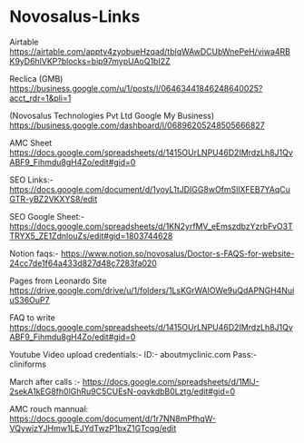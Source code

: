 # Novosalus-Links

Airtable
https://airtable.com/apptv4zyobueHzqad/tblqWAwDCUbWnePeH/viwa4RBK9yD6hlVKP?blocks=bip97mypUAoQ1bI2Z


Reclica (GMB)
https://business.google.com/u/1/posts/l/06463441846248640025?acct_rdr=1&pli=1


(Novosalus Technologies Pvt Ltd Google My Business)
https://business.google.com/dashboard/l/06896205248505666827


AMC Sheet
https://docs.google.com/spreadsheets/d/1415OUrLNPU46D2IMrdzLh8J1QvABF9_Fihmdu8gH4Zo/edit#gid=0

SEO Links:-
https://docs.google.com/document/d/1yoyL1tJDIGG8wOfmSllXFEB7YAqCuGTR-yBZ2VKXYS8/edit

SEO Google Sheet:-
https://docs.google.com/spreadsheets/d/1KN2yrfMV_eEmszdbzYzrbFvO3TTRYX5_ZE1ZdnlouZs/edit#gid=1803744628

Notion faqs:-
https://www.notion.so/novosalus/Doctor-s-FAQS-for-website-24cc7de1f64a433d827d48c7283fa020

Pages from Leonardo Site
https://drive.google.com/drive/u/1/folders/1LsKGrWAlOWe9uQdAPNGH4NuiuS36OuP7

FAQ to write
https://docs.google.com/spreadsheets/d/1415OUrLNPU46D2IMrdzLh8J1QvABF9_Fihmdu8gH4Zo/edit#gid=0

Youtube Video upload credentials:- ID:- aboutmyclinic.com	Pass:- cliniforms

March after calls :- https://docs.google.com/spreadsheets/d/1MlJ-2sekA1kEG8fh0lGhRu9C5CUEsN-oqvkdbB0Lztg/edit#gid=0

AMC rouch mannual: https://docs.google.com/document/d/1r7NN8mPfhqW-VQywizYJHmw1LEJYdTwzP1bxZ1GTcqg/edit
